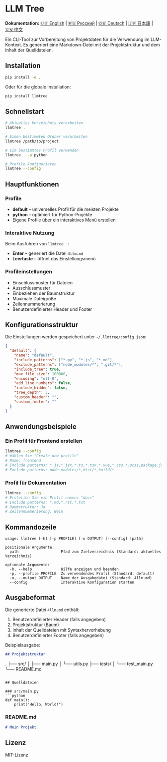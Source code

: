 # LLM Tree

**Dokumentation:** [🇺🇸 English](../README.md) | [🇷🇺 Русский](RU.md) | [🇩🇪 Deutsch](DE.md) | [🇯🇵 日本語](JA.md) | [🇨🇳 中文](CH.md)

Ein CLI-Tool zur Vorbereitung von Projektdaten für die Verwendung im LLM-Kontext. Es generiert eine Markdown-Datei mit der Projektstruktur und dem Inhalt der Quelldateien.

## Installation

```bash
pip install -e .
```

Oder für die globale Installation:

```bash
pip install llmtree
```

## Schnellstart

```bash
# Aktuelles Verzeichnis verarbeiten
llmtree .

# Einen bestimmten Ordner verarbeiten
llmtree /path/to/project

# Ein bestimmtes Profil verwenden
llmtree . -p python

# Profile konfigurieren
llmtree --config
```

## Hauptfunktionen

### Profile

* **default** – universelles Profil für die meisten Projekte
* **python** – optimiert für Python-Projekte
* Eigene Profile über ein interaktives Menü erstellen

### Interaktive Nutzung

Beim Ausführen von `llmtree .`:

* **Enter** – generiert die Datei `4llm.md`
* **Leertaste** – öffnet das Einstellungsmenü

### Profileinstellungen

* Einschlussmuster für Dateien
* Ausschlussmuster
* Einbeziehen der Baumstruktur
* Maximale Dateigröße
* Zeilennummerierung
* Benutzerdefinierter Header und Footer

## Konfigurationsstruktur

Die Einstellungen werden gespeichert unter `~/.llmtree/config.json`:

```json
{
  "default": {
    "name": "default",
    "include_patterns": ["*.py", "*.js", "*.md"],
    "exclude_patterns": ["node_modules/*", ".git/*"],
    "include_tree": true,
    "max_file_size": 100000,
    "encoding": "utf-8",
    "add_line_numbers": false,
    "include_hidden": false,
    "tree_depth": 3,
    "custom_header": "",
    "custom_footer": ""
  }
}
```

## Anwendungsbeispiele

### Ein Profil für Frontend erstellen

```bash
llmtree --config
# Wählen Sie "Create new profile"
# Name: frontend
# Include patterns: *.js,*.jsx,*.ts,*.tsx,*.vue,*.css,*.scss,package.json
# Exclude patterns: node_modules/*,dist/*,build/*
```

### Profil für Dokumentation

```bash
llmtree --config
# Erstellen Sie ein Profil namens "docs"
# Include patterns: *.md,*.rst,*.txt
# Baumstruktur: Ja
# Zeilennummerierung: Nein
```

## Kommandozeile

```
usage: llmtree [-h] [-p PROFILE] [-o OUTPUT] [--config] [path]

positionale Argumente:
  path                   Pfad zum Zielverzeichnis (Standard: aktuelles Verzeichnis)

optionale Argumente:
  -h, --help             Hilfe anzeigen und beenden
  -p, --profile PROFILE  Zu verwendendes Profil (Standard: default)
  -o, --output OUTPUT    Name der Ausgabedatei (Standard: 4llm.md)
  --config               Interaktive Konfiguration starten
```

## Ausgabeformat

Die generierte Datei `4llm.md` enthält:

1. Benutzerdefinierter Header (falls angegeben)
2. Projektstruktur (Baum)
3. Inhalt der Quelldateien mit Syntaxhervorhebung
4. Benutzerdefinierter Footer (falls angegeben)

Beispielausgabe:

```markdown
## Projektstruktur

```

.
├── src/
│   ├── main.py
│   └── utils.py
├── tests/
│   └── test\_main.py
└── README.md

````

## Quelldateien

### src/main.py
```python
def main():
    print("Hello, World!")
````

### README.md

```markdown
# Mein Projekt
```

## Lizenz

MIT-Lizenz
